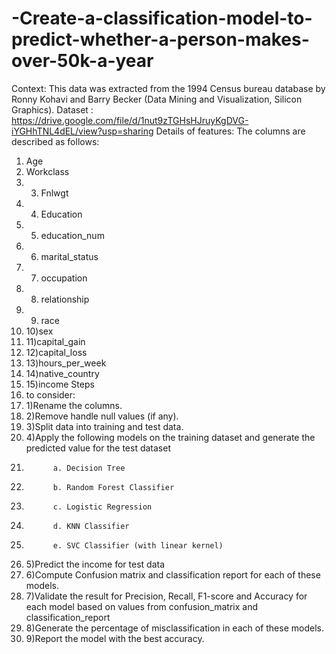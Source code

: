 # -Create-a-classification-model-to-predict-whether-a-person-makes-over-50k-a-year
Context: This data was extracted from the 1994 Census bureau database by Ronny Kohavi and Barry Becker (Data Mining and Visualization, Silicon Graphics). Dataset : https://drive.google.com/file/d/1nut9zTGHsHJruyKgDVG-iYGHhTNL4dEL/view?usp=sharing 
Details of features: 
The columns are described as follows: 
1) Age 
2) Workclass 
3) 3) Fnlwgt 
4) 4) Education 
5) 5) education_num 
6) 6) marital_status 
7) 7) occupation 
8) 8) relationship 
9) 9) race 
10) 10)sex 
11) 11)capital_gain 
12) 12)capital_loss 
13) 13)hours_per_week 
14) 14)native_country 
15) 15)income Steps 
16) to consider: 
17) 1)Rename the columns. 
18) 2)Remove handle null values (if any). 
19) 3)Split data into training and test data. 
20) 4)Apply the following models on the training dataset and generate the predicted value for the test dataset 
21)           a. Decision Tree 
22)           b. Random Forest Classifier 
23)           c. Logistic Regression 
24)           d. KNN Classifier 
25)           e. SVC Classifier (with linear kernel) 
26) 5)Predict the income for test data 
27) 6)Compute Confusion matrix and classification report for each of these models. 
28) 7)Validate the result for Precision, Recall, F1-score and Accuracy for each model based on values from confusion_matrix and classification_report 
29) 8)Generate the percentage of misclassification in each of these models. 
30) 9)Report the model with the best accuracy.
